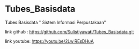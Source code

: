 # Tubes_Basisdata
Tubes Basisdata " Sistem Informasi Perpustakaan"

link github : https://github.com/Sulistiyawati/Tubes_Basisdata.git

link youtube: https://youtu.be/2LwiREsDHuA 


